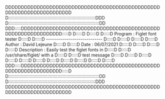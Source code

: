  DDDDDDDDDDDDDDDDDDDDDDDDDDDDDDDDDDDDDDDDDDDDDDDDDDDDDDDDDDDDDDDDDDDDDD
 D:::::::::::::::::::::::::::::::::::::::::::::::::::::::::::::::::::::DDD
 D::::::::::::::::::::::::::::::::::::::::::::::::::::::::::::::::::::::::DD
 DDD:::::DDDDDDDDDDDDDDDDDDDDDDDDDDDDDDDDDDDDDDDDDDDDDDDDDDDDDDDDDDDDDD:::::D
   D:::::D                                                             D:::::D
   D:::::D     Program : Figlet font tester                             D:::::D
   D:::::D     ----------------------------                             D:::::D
   D:::::D                                                              D:::::D
   D:::::D     Author : David Lejeune                                   D:::::D
   D:::::D     Date   : 06/07/2021                                      D:::::D
   D:::::D                                                              D:::::D
   D:::::D     Description :    Easily test the figlet fonts in         D:::::D
   D:::::D                      /usr/share/figlet/   with a             D:::::D
   D:::::D                      test message                            D:::::D
   D:::::D                                                              D:::::D
   D:::::D                                                              D:::::D
   D:::::D                                                              D:::::D
   D:::::D                                                              D:::::D
   D:::::D                                                             D:::::D
 DDD:::::DDDDDDDDDDDDDDDDDDDDDDDDDDDDDDDDDDDDDDDDDDDDDDDDDDDDDDDDDDDDDD:::::D
 D::::::::::::::::::::::::::::::::::::::::::::::::::::::::::::::::::::::::DD
 D:::::::::::::::::::::::::::::::::::::::::::::::::::::::::::::::::::::DDD
 DDDDDDDDDDDDDDDDDDDDDDDDDDDDDDDDDDDDDDDDDDDDDDDDDDDDDDDDDDDDDDDDDDDDDD
